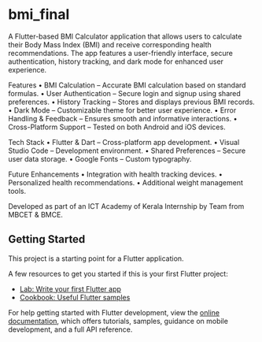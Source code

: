 # bmi_final

A Flutter-based BMI Calculator application that allows users to calculate their Body Mass Index (BMI) and receive corresponding health recommendations. The app features a user-friendly interface, secure authentication, history tracking, and dark mode for enhanced user experience.

Features
	•	BMI Calculation – Accurate BMI calculation based on standard formulas.
	•	User Authentication – Secure login and signup using shared preferences.
	•	History Tracking – Stores and displays previous BMI records.
	•	Dark Mode – Customizable theme for better user experience.
	•	Error Handling & Feedback – Ensures smooth and informative interactions.
	•	Cross-Platform Support – Tested on both Android and iOS devices.

Tech Stack
	•	Flutter & Dart – Cross-platform app development.
	•	Visual Studio Code – Development environment.
	•	Shared Preferences – Secure user data storage.
	•	Google Fonts – Custom typography.

Future Enhancements
	•	Integration with health tracking devices.
	•	Personalized health recommendations.
	•	Additional weight management tools.

Developed as part of an ICT Academy of Kerala Internship by Team from MBCET & BMCE.



## Getting Started

This project is a starting point for a Flutter application.

A few resources to get you started if this is your first Flutter project:

- [Lab: Write your first Flutter app](https://docs.flutter.dev/get-started/codelab)
- [Cookbook: Useful Flutter samples](https://docs.flutter.dev/cookbook)

For help getting started with Flutter development, view the
[online documentation](https://docs.flutter.dev/), which offers tutorials,
samples, guidance on mobile development, and a full API reference.
